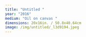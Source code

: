 ```yaml
---
title: "Untitled "
year: "2016"
medium: "Oil on canvas "
dimensions: 20x16in. / 50.8x40.64cm
image: /img/untitled/_l3d9194.jpeg
---
```




